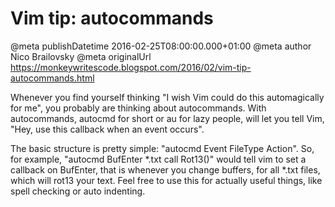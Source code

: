 # Vim tip: autocommands

@meta publishDatetime 2016-02-25T08:00:00.000+01:00
@meta author Nico Brailovsky
@meta originalUrl https://monkeywritescode.blogspot.com/2016/02/vim-tip-autocommands.html

Whenever you find yourself thinking "I wish Vim could do this automagically for me", you probably are thinking about autocommands. With autocommands, autocmd for short or au for lazy people, will let you tell Vim, "Hey, use this callback when an event occurs".

The basic structure is pretty simple: "autocmd Event FileType Action". So, for example, "autocmd BufEnter \*.txt call Rot13()" would tell vim to set a callback on BufEnter, that is whenever you change buffers, for all \*.txt files, which will rot13 your text. Feel free to use this for actually useful things, like spell checking or auto indenting.

